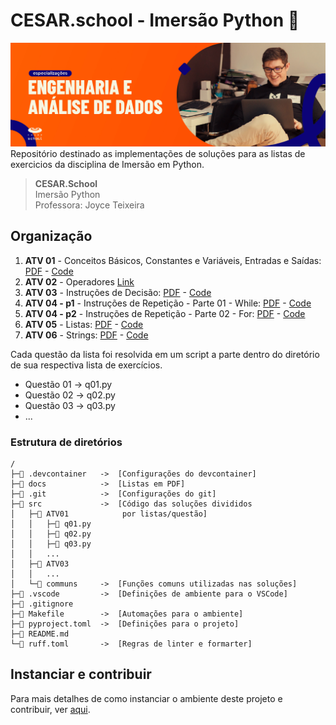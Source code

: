 # CESAR.school - Imersão Python 🐍
![image](/docs/header.jpg)
Repositório destinado as implementações de soluções para as listas de exercicios da disciplina de Imersão em Python.

> **CESAR.School** \
Imersão Python \
Professora: Joyce Teixeira

## Organização
1. **ATV 01** - Conceitos Básicos, Constantes e Variáveis, Entradas e Saídas: [PDF](docs/exe_list_01-20240402.pdf) - [Code](src/ATV01/)
1. **ATV 02** - Operadores [Link](https://forms.gle/BD66WMhx7QpwPcN36?authuser=0) 
1. **ATV 03** - Instruções de Decisão: [PDF](docs/exe_list_03-20240403.pdf) - [Code](src/ATV03/)
1. **ATV 04 - p1** - Instruções de Repetição - Parte 01 - While: [PDF](docs/exe_list_04_p1_20240406.pdf) - [Code](src/ATV04/)
1. **ATV 04 - p2** - Instruções de Repetição - Parte 02 - For: [PDF](docs/exe_list_04_p2_20240406.pdf) - [Code](src/ATV04/)
1. **ATV 05** - Listas: [PDF](docs/exe_list_05-20240409.pdf) - [Code](src/ATV05/)
1. **ATV 06** - Strings: [PDF](docs/exe_list_06-20240409.pdf) - [Code](src/ATV06/)

Cada questão da lista foi resolvida em um script a parte dentro do diretório de sua respectiva lista de exercícios.
- Questão 01 -> q01.py
- Questão 02 -> q02.py
- Questão 03 -> q03.py
- ...

### Estrutura de diretórios
```
/
├─📁 .devcontainer   ->  [Configurações do devcontainer]
├─📁 docs            ->  [Listas em PDF]
├─📁 .git            ->  [Configurações do git]
├─📁 src             ->  [Código das soluções divididos
│   ├─📁 ATV01            por listas/questão]
│   │   ├─🐍 q01.py
│   │   ├─🐍 q02.py
│   │   ├─🐍 q03.py
│   │   ...
│   ├─📁 ATV03
│   │   ...
│   └─📁 communs     ->  [Funções comuns utilizadas nas soluções]
├─📁 .vscode         ->  [Definições de ambiente para o VSCode]
├─📄 .gitignore
├─📄 Makefile        ->  [Automações para o ambiente]
├─📄 pyproject.toml  ->  [Definições para o projeto]
├─📄 README.md
└─📄 ruff.toml       ->  [Regras de linter e formarter]
```


## Instanciar e contribuir

Para mais detalhes de como instanciar o ambiente deste projeto e contribuir, ver [aqui](/CONTRIBUTING.md).


